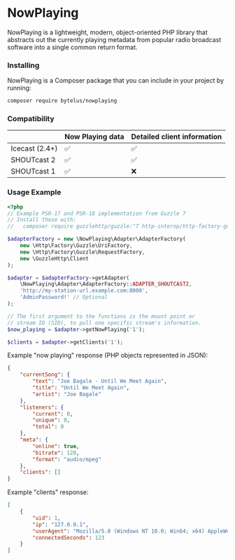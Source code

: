 # NowPlaying

NowPlaying is a lightweight, modern, object-oriented PHP library that abstracts out the currently playing metadata from popular radio broadcast software into a single common return format.

### Installing

NowPlaying is a Composer package that you can include in your project by running:

```bash
composer require bytelus/nowplaying
```

### Compatibility

|                | Now Playing data | Detailed client information |
|----------------|------------------|-----------------------------|
| Icecast (2.4+) | ✅                | ✅                           |
| SHOUTcast 2    | ✅                | ✅                           |
| SHOUTcast 1    | ✅                | ❌                           |

### Usage Example

```php
<?php
// Example PSR-17 and PSR-18 implementation from Guzzle 7
// Install those with:
//   composer require guzzlehttp/guzzle:^7 http-interop/http-factory-guzzle

$adapterFactory = new \NowPlaying\Adapter\AdapterFactory(
    new \Http\Factory\Guzzle\UriFactory,
    new \Http\Factory\Guzzle\RequestFactory,
    new \GuzzleHttp\Client
);

$adapter = $adapterFactory->getAdapter(
    \NowPlaying\Adapter\AdapterFactory::ADAPTER_SHOUTCAST2,
    'http://my-station-url.example.com:8000',
    'AdminPassword!' // Optional
);

// The first argument to the functions is the mount point or
// stream ID (SID), to pull one specific stream's information.
$now_playing = $adapter->getNowPlaying('1');

$clients = $adapter->getClients('1');
```

Example "now playing" response (PHP objects represented in JSON):

```json
{
    "currentSong": {
        "text": "Joe Bagale - Until We Meet Again",
        "title": "Until We Meet Again",
        "artist": "Joe Bagale"
    },
    "listeners": {
        "current": 0,
        "unique": 0,
        "total": 0
    },
    "meta": {
        "online": true,
        "bitrate": 128,
        "format": "audio/mpeg"
    },
    "clients": []
}
```

Example "clients" response:

```json
[
    {
        "uid": 1,
        "ip": "127.0.0.1",
        "userAgent": "Mozilla/5.0 (Windows NT 10.0; Win64; x64) AppleWebKit/537.36 (KHTML, like Gecko) Chrome/69.0.3497.81 Safari/537.36",
        "connectedSeconds": 123
    }
]
```

